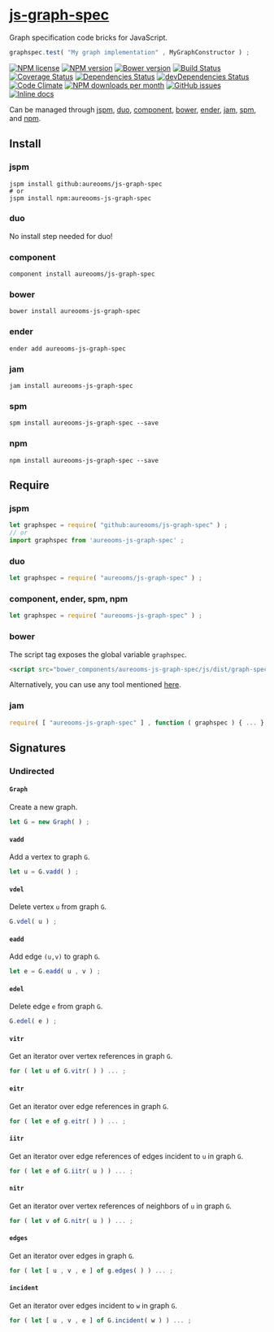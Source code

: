 [js-graph-spec](http://aureooms.github.io/js-graph-spec)
==

Graph specification code bricks for JavaScript.

```js
graphspec.test( "My graph implementation" , MyGraphConstructor ) ;
```

[![NPM license](http://img.shields.io/npm/l/aureooms-js-graph-spec.svg?style=flat)](https://raw.githubusercontent.com/aureooms/js-graph-spec/master/LICENSE)
[![NPM version](http://img.shields.io/npm/v/aureooms-js-graph-spec.svg?style=flat)](https://www.npmjs.org/package/aureooms-js-graph-spec)
[![Bower version](http://img.shields.io/bower/v/aureooms-js-graph-spec.svg?style=flat)](http://bower.io/search/?q=aureooms-js-graph-spec)
[![Build Status](http://img.shields.io/travis/aureooms/js-graph-spec.svg?style=flat)](https://travis-ci.org/aureooms/js-graph-spec)
[![Coverage Status](http://img.shields.io/coveralls/aureooms/js-graph-spec.svg?style=flat)](https://coveralls.io/r/aureooms/js-graph-spec)
[![Dependencies Status](http://img.shields.io/david/aureooms/js-graph-spec.svg?style=flat)](https://david-dm.org/aureooms/js-graph-spec#info=dependencies)
[![devDependencies Status](http://img.shields.io/david/dev/aureooms/js-graph-spec.svg?style=flat)](https://david-dm.org/aureooms/js-graph-spec#info=devDependencies)
[![Code Climate](http://img.shields.io/codeclimate/github/aureooms/js-graph-spec.svg?style=flat)](https://codeclimate.com/github/aureooms/js-graph-spec)
[![NPM downloads per month](http://img.shields.io/npm/dm/aureooms-js-graph-spec.svg?style=flat)](https://www.npmjs.org/package/aureooms-js-graph-spec)
[![GitHub issues](http://img.shields.io/github/issues/aureooms/js-graph-spec.svg?style=flat)](https://github.com/aureooms/js-graph-spec/issues)
[![Inline docs](http://inch-ci.org/github/aureooms/js-graph-spec.svg?branch=master&style=shields)](http://inch-ci.org/github/aureooms/js-graph-spec)

Can be managed through [jspm](https://github.com/jspm/jspm-cli),
[duo](https://github.com/duojs/duo),
[component](https://github.com/componentjs/component),
[bower](https://github.com/bower/bower),
[ender](https://github.com/ender-js/Ender),
[jam](https://github.com/caolan/jam),
[spm](https://github.com/spmjs/spm),
and [npm](https://github.com/npm/npm).

## Install

### jspm
```terminal
jspm install github:aureooms/js-graph-spec
# or
jspm install npm:aureooms-js-graph-spec
```
### duo
No install step needed for duo!

### component
```terminal
component install aureooms/js-graph-spec
```

### bower
```terminal
bower install aureooms-js-graph-spec
```

### ender
```terminal
ender add aureooms-js-graph-spec
```

### jam
```terminal
jam install aureooms-js-graph-spec
```

### spm
```terminal
spm install aureooms-js-graph-spec --save
```

### npm
```terminal
npm install aureooms-js-graph-spec --save
```

## Require
### jspm
```js
let graphspec = require( "github:aureooms/js-graph-spec" ) ;
// or
import graphspec from 'aureooms-js-graph-spec' ;
```
### duo
```js
let graphspec = require( "aureooms/js-graph-spec" ) ;
```

### component, ender, spm, npm
```js
let graphspec = require( "aureooms-js-graph-spec" ) ;
```

### bower
The script tag exposes the global variable `graphspec`.
```html
<script src="bower_components/aureooms-js-graph-spec/js/dist/graph-spec.min.js"></script>
```
Alternatively, you can use any tool mentioned [here](http://bower.io/docs/tools/).

### jam
```js
require( [ "aureooms-js-graph-spec" ] , function ( graphspec ) { ... } ) ;
```

## Signatures

### Undirected

#### `Graph`

Create a new graph.

```js
let G = new Graph( ) ;
```

#### `vadd`

Add a vertex to graph `G`.

```js
let u = G.vadd( ) ;
```

#### `vdel`

Delete vertex `u` from graph `G`.

```js
G.vdel( u ) ;
```

#### `eadd`

Add edge `(u,v)` to graph `G`.

```js
let e = G.eadd( u , v ) ;
```

#### `edel`

Delete edge `e` from graph `G`.

```js
G.edel( e ) ;
```

#### `vitr`

Get an iterator over vertex references in graph `G`.

```js
for ( let u of G.vitr( ) ) ... ;
```

#### `eitr`

Get an iterator over edge references in graph `G`.

```js
for ( let e of g.eitr( ) ) ... ;
```

#### `iitr`

Get an iterator over edge references of edges incident to `u` in graph `G`.

```js
for ( let e of G.iitr( u ) ) ... ;
```

#### `nitr`

Get an iterator over vertex references of neighbors of `u` in graph `G`.

```js
for ( let v of G.nitr( u ) ) ... ;
```

#### `edges`

Get an iterator over edges in graph `G`.

```js
for ( let [ u , v , e ] of g.edges( ) ) ... ;
```

#### `incident`

Get an iterator over edges incident to `w` in graph `G`.

```js
for ( let [ u , v , e ] of G.incident( w ) ) ... ;
```
